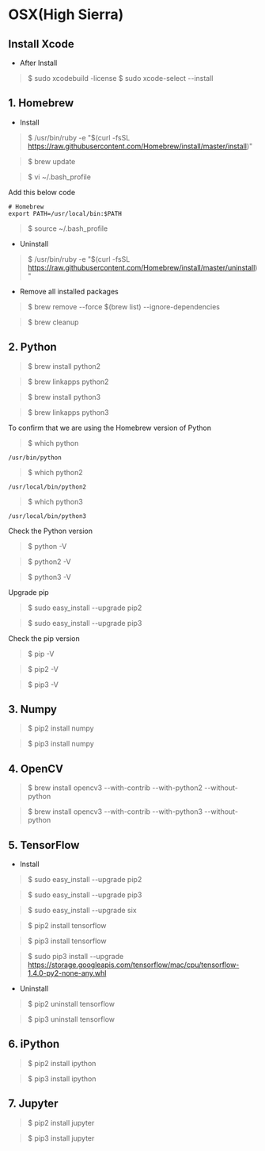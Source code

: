 # OSX(High Sierra)

## Install Xcode
- After Install
> $ sudo xcodebuild -license
> $ sudo xcode-select --install

## 1. Homebrew
- Install
> $ /usr/bin/ruby -e "$(curl -fsSL https://raw.githubusercontent.com/Homebrew/install/master/install)"

> $ brew update

> $ vi ~/.bash_profile

Add this below code
```
# Homebrew
export PATH=/usr/local/bin:$PATH
```
> $ source ~/.bash_profile

- Uninstall
> $ /usr/bin/ruby -e "$(curl -fsSL https://raw.githubusercontent.com/Homebrew/install/master/uninstall)"

- Remove all installed packages
> $ brew remove --force $(brew list) --ignore-dependencies

> $ brew cleanup

## 2. Python
> $ brew install python2

> $ brew linkapps python2

> $ brew install python3

> $ brew linkapps python3

To confirm that we are using the Homebrew version of Python
> $ which python
```
/usr/bin/python
```

> $ which python2
```
/usr/local/bin/python2
```

> $ which python3
```
/usr/local/bin/python3
```

Check the Python version 
> $ python -V

> $ python2 -V

> $ python3 -V

Upgrade pip
> $  sudo easy_install --upgrade pip2

> $  sudo easy_install --upgrade pip3

Check the pip version
> $ pip -V

> $ pip2 -V

> $ pip3 -V

## 3. Numpy
> $ pip2 install numpy

> $ pip3 install numpy

## 4. OpenCV
> $ brew install opencv3 --with-contrib --with-python2 --without-python

> $ brew install opencv3 --with-contrib --with-python3 --without-python

## 5. TensorFlow
- Install
> $  sudo easy_install --upgrade pip2

> $  sudo easy_install --upgrade pip3

> $ sudo easy_install --upgrade six

> $ pip2 install tensorflow

> $ pip3 install tensorflow

> $ sudo pip3 install --upgrade https://storage.googleapis.com/tensorflow/mac/cpu/tensorflow-1.4.0-py2-none-any.whl

- Uninstall
> $ pip2 uninstall tensorflow

> $ pip3 uninstall tensorflow

## 6. iPython
> $ pip2 install ipython

> $ pip3 install ipython

## 7. Jupyter
> $ pip2 install jupyter

> $ pip3 install jupyter
